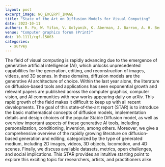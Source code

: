 ```yaml
---
layout: post
excerpt_image: NO_EXCERPT_IMAGE
title: "State of the Art on Diffusion Models for Visual Computing"
date: 2023-10-11
authors: R. Po, W. Yifan, V. Golyanik, K. Aberman, J. Barron, A. H. Bermano, E. R. Chan, T. Dekel, A. Holynski, A. Kanazawa, C. K. Liu, L. Liu, B. Mildenhall, M. Nießner, B. Ommer, C. Theobalt, P. Wonka & G. Wetzstein
venue: "Computer graphics forum (Print)"
doi: 10.1111/cgf.15063
categories:
  - survey
---
```

The field of visual computing is rapidly advancing due to the emergence of generative artificial intelligence (AI), which unlocks unprecedented capabilities for the generation, editing, and reconstruction of images, videos, and 3D scenes. In these domains, diffusion models are the generative AI architecture of choice. Within the last year alone, the literature on diffusion‐based tools and applications has seen exponential growth and relevant papers are published across the computer graphics, computer vision, and AI communities with new works appearing daily on arXiv. This rapid growth of the field makes it difficult to keep up with all recent developments. The goal of this state‐of‐the‐art report (STAR) is to introduce the basic mathematical concepts of diffusion models, implementation details and design choices of the popular Stable Diffusion model, as well as overview important aspects of these generative AI tools, including personalization, conditioning, inversion, among others. Moreover, we give a comprehensive overview of the rapidly growing literature on diffusion‐based generation and editing, categorized by the type of generated medium, including 2D images, videos, 3D objects, locomotion, and 4D scenes. Finally, we discuss available datasets, metrics, open challenges, and social implications. This STAR provides an intuitive starting point to explore this exciting topic for researchers, artists, and practitioners alike.
